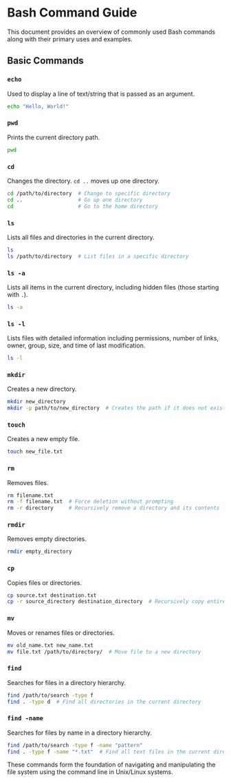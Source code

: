 
# Bash Command Guide

This document provides an overview of commonly used Bash commands along with their primary uses and examples.

## Basic Commands

### `echo`
Used to display a line of text/string that is passed as an argument.
```bash
echo "Hello, World!"
```

### `pwd`
Prints the current directory path.
```bash
pwd
```

### `cd`
Changes the directory. `cd ..` moves up one directory.
```bash
cd /path/to/directory  # Change to specific directory
cd ..                  # Go up one directory
cd                     # Go to the home directory
```

### `ls`
Lists all files and directories in the current directory.
```bash
ls
ls /path/to/directory  # List files in a specific directory
```

### `ls -a`
Lists all items in the current directory, including hidden files (those starting with `.`).
```bash
ls -a
```

### `ls -l`
Lists files with detailed information including permissions, number of links, owner, group, size, and time of last modification.
```bash
ls -l
```

### `mkdir`
Creates a new directory.
```bash
mkdir new_directory
mkdir -p path/to/new_directory  # Creates the path if it does not exist
```

### `touch`
Creates a new empty file.
```bash
touch new_file.txt
```

### `rm`
Removes files.
```bash
rm filename.txt
rm -f filename.txt  # Force deletion without prompting
rm -r directory     # Recursively remove a directory and its contents
```

### `rmdir`
Removes empty directories.
```bash
rmdir empty_directory
```

### `cp`
Copies files or directories.
```bash
cp source.txt destination.txt
cp -r source_directory destination_directory  # Recursively copy entire directories
```

### `mv`
Moves or renames files or directories.
```bash
mv old_name.txt new_name.txt
mv file.txt /path/to/directory/  # Move file to a new directory
```

### `find`
Searches for files in a directory hierarchy.
```bash
find /path/to/search -type f
find . -type d  # Find all directories in the current directory
```

### `find -name`
Searches for files by name in a directory hierarchy.
```bash
find /path/to/search -type f -name "pattern"
find . -type f -name "*.txt"  # Find all text files in the current directory
```

These commands form the foundation of navigating and manipulating the file system using the command line in Unix/Linux systems.
